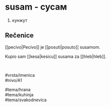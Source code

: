 # susam - сусам

1. кунжут  

## Rečenice

[[pecivo|Pecivo]] je [[posuti|posuto]] susamom.  

Kupio sam [[kesa|kesicu]] susama za [[hleb|hleb]].  

<br>

#vrsta/imenica  
#nivo/A1  

#tema/hrana  
#tema/kuhinja  
#tema/svakodnevica
